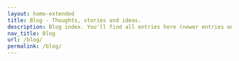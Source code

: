 ```yaml
---
layout: home-extended
title: Blog - Thoughts, stories and ideas.
description: Blog index. You'll find all entries here (newer entries on top).
nav_title: Blog
url: /blog/
permalink: /blog/
---
```


